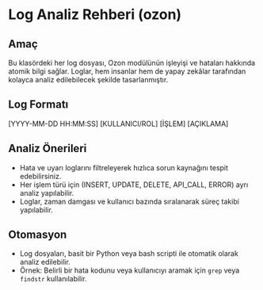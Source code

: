 # Log Analiz Rehberi (ozon)

## Amaç
Bu klasördeki her log dosyası, Ozon modülünün işleyişi ve hataları hakkında atomik bilgi sağlar. Loglar, hem insanlar hem de yapay zekâlar tarafından kolayca analiz edilebilecek şekilde tasarlanmıştır.

## Log Formatı
[YYYY-MM-DD HH:MM:SS] [KULLANICI/ROL] [İŞLEM] [AÇIKLAMA]

## Analiz Önerileri
- Hata ve uyarı loglarını filtreleyerek hızlıca sorun kaynağını tespit edebilirsiniz.
- Her işlem türü için (INSERT, UPDATE, DELETE, API_CALL, ERROR) ayrı analiz yapılabilir.
- Loglar, zaman damgası ve kullanıcı bazında sıralanarak süreç takibi yapılabilir.

## Otomasyon
- Log dosyaları, basit bir Python veya bash scripti ile otomatik olarak analiz edilebilir.
- Örnek: Belirli bir hata kodunu veya kullanıcıyı aramak için `grep` veya `findstr` kullanılabilir. 